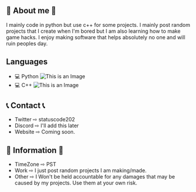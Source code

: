 ## 💖 About me 💖
  I mainly code in python but use c++ for some projects. I mainly post random projects that I create when I'm bored but I am also learning how to make game hacks. I enjoy making software that helps absolutely no one and will ruin peoples day.

## Languages
  - 💻 Python  ![This is an Image](https://github.com/abranhe/programming-languages-logos/blob/master/src/python/python_16x16.png?raw=true)
  - 💻 C++     ![This is an Image](https://github.com/abranhe/programming-languages-logos/blob/master/src/cpp/cpp_16x16.png?raw=true) 

## 📞 Contact 📞
  - Twitter ⇨ statuscode202
  - Discord ⇨ I'll add this later
  - Website ⇨ Coming soon.

## 💬 Information 💬
- TimeZone  ⇨ PST
- Work      ⇨ I just post random projects I am making/made.
- Other     ⇨ I Won't be held accountable for any damages that may be caused by my projects. Use them at your own risk.
